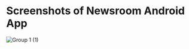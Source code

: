 # Screenshots of Newsroom Android App

![Group 1 (1)](https://user-images.githubusercontent.com/110901093/236679070-db765f03-6624-4879-9c1b-a571e175abda.jpg)
